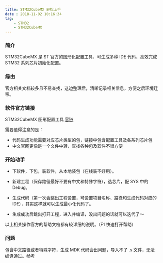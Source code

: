 ```yaml
---
title: STM32CubeMX 轻松上手
date : 2018-11-02 10:16:34
tag:
    - STM32
    - STM32CubeMX
---
```


### 简介

STM32CubeMX 是 ST 官方的图形化配置工具，可生成多种 IDE 代码，高效完成 STM32 系列芯片初始化配置。

### 缘由

官方相关文档较多且不易查找，这边整理后，清晰记录相关信息，方便之后环境迁移。

### 软件官方链接

STM32CubeMX 图形配置工具 [官链](https://www.st.com/content/st_com/en/products/development-tools/software-development-tools/stm32-software-development-tools/stm32-configurators-and-code-generators/stm32cubemx.html)

需要值得注意的是：
- 代码生成功能需要对应芯片类型的包，链接中包含配置工具及各系列芯片包
- 中文官网更像是一个文件中转，查找各种包及软件不很方便

### 开始动手

- 下软件，下包，装软件，从本地装包（在线装不好用）。

- 新建工程（保存路径最好不要有中文和特殊字符），选芯片，配 SYS 中的 Debug。

- 生成代码（第一次会跳出工程设置，可设置项目名称、路径和生成代码对应的 IDE），其实这样就可以生成最小化代码了。

- 生成成功后跳出打开工程，进入并编译，没出问题的话就可以迭代了～

以上相关操作官方的帮助文档都有较详细的说明。（F1 快速打开帮助）

### 问题

包含中文路径或者特殊字符，生成 MDK 代码会出问题，导入不了 .s 文件，无法编译通过。[参考](https://community.st.com/s/question/0D50X00009XkWJBSA3/cubemx-project-generation-have-problem)
